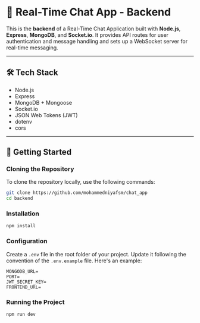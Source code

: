 # 💬 Real-Time Chat App - Backend

This is the **backend** of a Real-Time Chat Application built with **Node.js**, **Express**, **MongoDB**, and **Socket.io**. It provides API routes for user authentication and message handling and sets up a WebSocket server for real-time messaging.

---

## 🛠️ Tech Stack

- Node.js
- Express
- MongoDB + Mongoose
- Socket.io
- JSON Web Tokens (JWT)
- dotenv
- cors

---
## 🚀 Getting Started

### Cloning the Repository

To clone the repository locally, use the following commands:

```bash
git clone https://github.com/mohammedniyafsm/chat_app
cd backend
```

### Installation
```bash
npm install
```
### Configuration
Create a `.env` file in the root folder of your project. Update it following the convention of the `.env.example` file. 
Here's an example:
```
MONGODB_URL=
PORT=
JWT_SECRET_KEY=
FRONTEND_URL=
```

### Running the Project
```bash
npm run dev
```

